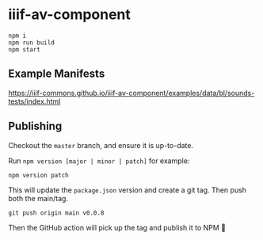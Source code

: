 # iiif-av-component

    npm i
    npm run build
    npm start
    
 ## Example Manifests
 
 https://iiif-commons.github.io/iiif-av-component/examples/data/bl/sounds-tests/index.html

 ## Publishing

Checkout the `master` branch, and ensure it is up-to-date.

Run `npm version [major | minor | patch]` for example:

```
npm version patch
```

This will update the `package.json` version and create a git tag. Then push both the main/tag.

```
git push origin main v0.0.8
```

Then the GitHub action will pick up the tag and publish it to NPM :tada:
 
